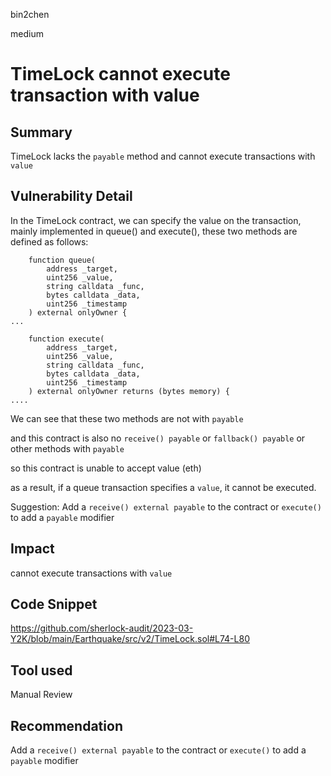 bin2chen

medium

# TimeLock cannot execute transaction with value

## Summary
TimeLock lacks the `payable` method and cannot execute transactions with `value`

## Vulnerability Detail
In the TimeLock contract, we can specify the value on the transaction, mainly implemented in queue() and execute(), these two methods are defined as follows:
```solidity
    function queue(
        address _target,
        uint256 _value,
        string calldata _func,
        bytes calldata _data,
        uint256 _timestamp
    ) external onlyOwner {
...

    function execute(
        address _target,
        uint256 _value,
        string calldata _func,
        bytes calldata _data,
        uint256 _timestamp
    ) external onlyOwner returns (bytes memory) {
....

```
We can see that these two methods are not with `payable`

and this contract is also no `receive() payable` or `fallback() payable` or other methods with `payable`

so this contract is unable to accept value (eth)

as a result, if a queue transaction specifies a `value`, it cannot be executed.

Suggestion: Add a `receive() external payable` to the contract or `execute()` to add a `payable` modifier

## Impact

cannot execute transactions with `value`

## Code Snippet

https://github.com/sherlock-audit/2023-03-Y2K/blob/main/Earthquake/src/v2/TimeLock.sol#L74-L80

## Tool used

Manual Review

## Recommendation

Add a `receive() external payable` to the contract or `execute()` to add a `payable` modifier